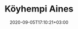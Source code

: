 ---
title: "Köyhempi Aines"
date: 2020-09-05T17:10:21+03:00
type: route
category: "route"
route_type: "boulder"
sector_weight: 22
link_27crags: https://27crags.com/crags/veikkola/routes/koyhempi-aines
---